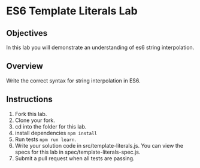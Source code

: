 # ES6 Template Literals Lab

## Objectives

In this lab you will demonstrate an understanding of es6 string interpolation.

## Overview

Write the correct syntax for string interpolation in ES6.

## Instructions

1. Fork this lab.
2. Clone your fork.
3. cd into the folder for this lab.
4. install dependencies `npm install` 
5. Run tests `npm run learn`. 
6. Write your solution code in src/template-literals.js. You can view the specs for this lab in spec/template-literals-spec.js.
7. Submit a pull request when all tests are passing.